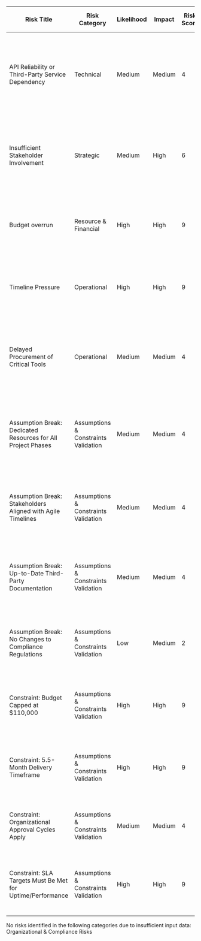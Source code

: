 | Risk Title | Risk Category | Likelihood | Impact | Risk Score | Mitigation Strategy | Residual Risk Level | Owner / Responsible Party | Supporting Document and Reference |
|---|---|---|---|---|---|---|---|---|
| API Reliability or Third-Party Service Dependency | Technical | Medium | Medium | 4 | Monitor vendor status dashboards; implement graceful fallbacks; subscribe to API changelogs and incident alerts. | Low |  Carlos Mendes (Backend Developer) | Market Analysis, Section 3; Project Report, System Architecture section |
| Insufficient Stakeholder Involvement | Strategic | Medium | High | 6 | Secure calendar alignment and commitment from all key stakeholders at project kickoff; assign backup representatives as needed. | Medium | Liam O'Connor (Project Manager) | Market Analysis, Section 3; Project Report, Responsibilities section |
| Budget overrun | Resource & Financial | High | High | 9 |  Develop detailed contingency plans to mitigate risks related to budget constraints. | Medium | Liam O'Connor (Project Manager) | Market Analysis, Section 3; Project Report, Budget Allocation section |
| Timeline Pressure | Operational | High | High | 9 | Monitor progress closely against the 5.5-month timeline, adjusting priorities as needed. | Medium | Liam O'Connor (Project Manager) | Market Analysis, Section 3; Project Report, Timeline Phases section |
| Delayed Procurement of Critical Tools | Operational | Medium | Medium | 4 | Procure all required tool licenses during the initiation phase; track procurement as part of the risk management register. | Low | Liam O'Connor (Project Manager) | Project Report, Assumptions and Constraints section |
| Assumption Break: Dedicated Resources for All Project Phases | Assumptions & Constraints Validation | Medium | Medium | 4 |  Proactively address potential resource conflicts; establish clear communication channels for resource allocation. | Low | Liam O'Connor (Project Manager) | Project Report, Assumptions and Constraints section |
| Assumption Break: Stakeholders Aligned with Agile Timelines | Assumptions & Constraints Validation | Medium | Medium | 4 |  Reinforce the importance of stakeholder participation in agile ceremonies; establish clear communication protocols. | Low | Liam O'Connor (Project Manager) | Project Report, Assumptions and Constraints section |
| Assumption Break: Up-to-Date Third-Party Documentation | Assumptions & Constraints Validation | Medium | Medium | 4 |  Regularly review vendor documentation; establish a process for addressing outdated or inaccurate information. | Low | Carlos Mendes (Backend Developer) | Project Report, Assumptions and Constraints section |
| Assumption Break: No Changes to Compliance Regulations | Assumptions & Constraints Validation | Low | Medium | 2 |  Monitor regulatory changes; develop a plan for addressing any necessary updates to the platform. | Low | Elina Kovács (Security Consultant) | Project Report, Assumptions and Constraints section |
| Constraint: Budget Capped at $110,000 | Assumptions & Constraints Validation | High | High | 9 |  Develop detailed contingency plans to mitigate risks related to budget constraints. | Medium | Liam O'Connor (Project Manager) | Project Report, Assumptions and Constraints section |
| Constraint: 5.5-Month Delivery Timeframe | Assumptions & Constraints Validation | High | High | 9 | Monitor progress closely against the 5.5-month timeline, adjusting priorities as needed. | Medium | Liam O'Connor (Project Manager) | Project Report, Assumptions and Constraints section |
| Constraint: Organizational Approval Cycles Apply | Assumptions & Constraints Validation | Medium | Medium | 4 |  Proactively plan for approval cycles; build buffer time into the project timeline. | Low | Liam O'Connor (Project Manager) | Project Report, Assumptions and Constraints section |
| Constraint: SLA Targets Must Be Met for Uptime/Performance | Assumptions & Constraints Validation | High | High | 9 |  Implement robust monitoring and alerting; develop a plan for addressing performance issues. | Medium | Jin Park (DevOps Engineer) | Project Report, Assumptions and Constraints section |


No risks identified in the following categories due to insufficient input data: Organizational & Compliance Risks